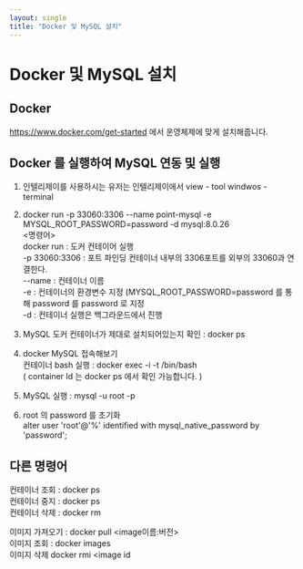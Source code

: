 ```yaml
---
layout: single
title: "Docker 및 MySQL 설치"
---
```


# Docker 및 MySQL 설치  
## Docker
https://www.docker.com/get-started 에서 운영체제에 맞게 설치해줍니다.<br>

## Docker 를 실행하여 MySQL 연동 및 실행

1. 인텔리제이를 사용하시는 유저는 인텔리제이에서 view - tool windwos - terminal <br>
2. docker run -p 33060:3306 --name point-mysql -e MYSQL_ROOT_PASSWORD=password -d mysql:8.0.26<br>
   <명령어><br>
   docker run : 도커 컨테이어 실행<br>
   -p 33060:3306 : 포트 파인딩 컨테이너 내부의 3306포트를 외부의 33060과 연결한다.<br>
   --name : 컨테이너 이름<br>
   -e : 컨테이너의 환경변수 지정 (MYSQL_ROOT_PASSWORD=password 를 통해 password 를 password 로 지정<br>
   -d : 컨테이너 실행은 백그라운드에서 진행<br>
3. MySQL 도커 컨테이너가 제대로 설치되어있는지 확인 : docker ps
4. docker MySQL 접속해보기<br>
   컨테이너 bash 실행 : docker exec -i -t <container Id> /bin/bash<br>
   ( container Id 는 docker ps 에서 확인 가능합니다. )
5. MySQL 실행 : mysql -u root -p<br>
  
6. root 의 password 를 초기화<br>
   alter user 'root'@'%' identified with mysql_native_password by 'password';<br>

## 다른 명령어
컨테이너 조회 : docker ps<br>
컨테이너 중지 : docker ps <container id><br>
컨테이너 삭제 : docker rm <container id><br>
  
이미지 가져오기 : docker pull <image이름:버전><br>
이미지 조회 : docker images<br>
이미지 삭제 docker rmi <image id<br>
